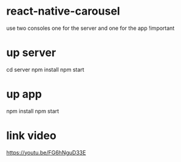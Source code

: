 # react-native-carousel

use two consoles one for the server and one for the app !important

# up server
cd server
npm install
npm start

# up app
npm install
npm start

# link video
https://youtu.be/FG6hNguD33E


